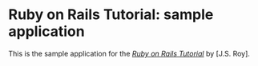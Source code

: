 # Ruby on Rails Tutorial: sample application

This is the sample application for
the [*Ruby on Rails Tutorial*](http://railstutorial.org/)
by [J.S. Roy].